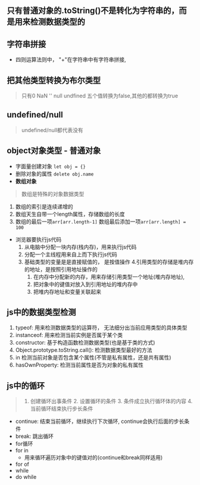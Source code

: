 ## 只有普通对象的.toString()不是转化为字符串的，而是用来检测数据类型的

## 字符串拼接
- 四则运算法则中， "+"在字符串中有字符串拼接, 

## 把其他类型转换为布尔类型
> 只有0 NaN '' null undfined 五个值转换为false,其他的都转换为true

## undefined/null
 > undefined/null都代表没有

## object对象类型 - 普通对象
- 字面量创建对象
  `let obj = {}`
 - 删除对象的属性 `delete obj.name`
- **数组对象**
> 数组是特殊的对象数据类型
  1. 数组的索引是连续递增的
  2. 数组天生自带一个length属性，存储数组的长度
  3. 数组的最后一项`arr[arr.length-1]` 数组最后添加一项`arr[arr.length] =  100`
- 浏览器要执行js代码 
  1. 从电脑中分配一块内存(栈内存)，用来执行js代码
  2. 分配一个主线程用来自上而下执行js代码
  3. 基础类型的变量是是直接赋值的， 是按值操作
  4.引用类型的存储是堆内存的地址，是按照引用地址操作的
     1. 在内存中分配新的内存，用来存储引用类型一个地址(堆内存地址),
     2. 把对象中的键值对放入到引用地址的堆内存中
     3. 把堆内存地址和变量关联起来
## js中的数据类型检测
 1. typeof: 用来检测数据类型的运算符， 无法细分出当前应用类型的具体类型 
 2. instanceof: 用来检测当前实例是否属于某个类
 3. constructor: 基于构造函数检测数据类型(也是基于类的方式)
 4. Object.prototype.toString.call(): 检测数据类型最好的方法
 5. in 检测当前对象是否包含某个属性(不管是私有属性，还是共有属性)
 6. hasOwnProperty: 检测当前属性是否为对象的私有属性

## js中的循环
> 1. 创建循环出事条件 2. 设置循环的条件  3. 条件成立执行循环体的内容 4. 当前循环结束执行步长条件
- continue: 结束当前循环，继续执行下次循环, continue会执行后面的步长条件
- break: 跳出循环
- for循环
- for in
  - 用来循环遍历对象中的键值对的(continue和break同样适用)
- for of
- while
- do while
